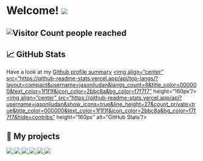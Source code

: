 # Welcome! <img src=“https://raw.githubusercontent.com/jasonliudan/jasonliudan/master/wave.gif” width=“30px”>
## ![Visitor Count](https://profile-counter.glitch.me/jasonliudan/count.svg) people reached
## &#x1f4c8; GitHub Stats
Have a look at my [Github profile summary](https://profile-summary-for-github.com/user/jasonliudan)
<a href=“https://github.com/jasonliudan” >
  <img align=“center” src=“https://github-readme-stats.vercel.app/api/top-langs/?layout=compact&username=jasonliudan&langs_count=6&title_color=000000&text_color=1f1f1f&icon_color=2bbc8a&bg_color=f7f7f7” height=“160px”/>
</a>
<a href=“https://github.com/jasonliudan” >
  <img align=“center” src=“https://github-readme-stats.vercel.app/api?username=jasonliudan&show_icons=true&line_height=27&count_private=true&title_color=000000&text_color=1f1f1f&icon_color=2bbc8a&bg_color=f7f7f7&hide=contribs” height=“160px” alt=“GitHub Stats”/>
</a>
## &#x1f4c1; My projects
<a href=“https://github.com/jasonliudan/webapp.rs”>
  <img align=“center” src=“https://github-readme-stats.vercel.app/api/pin/?username=jasonliudan&repo=webapp.rs&title_color=000000&text_color=1f1f1f&icon_color=2bbc8a&bg_color=f7f7f7” />
</a>
<a href=“https://github.com/jasonliudan/cdt”>
  <img align=“center” src=“https://github-readme-stats.vercel.app/api/pin/?username=jasonliudan&repo=cdt&title_color=000000&text_color=1f1f1f&icon_color=2bbc8a&bg_color=f7f7f7” />
</a>
<a href=“https://github.com/jasonliudan/Electron-Web-Browser”>
  <img align=“center” src=“https://github-readme-stats.vercel.app/api/pin/?username=jasonliudan&repo=Electron-Web-Browser&title_color=000000&text_color=1f1f1f&icon_color=2bbc8a&bg_color=f7f7f7” />
</a>
<a href=“https://github.com/jasonliudan/LDT-IES”>
  <img align=“center” src=“https://github-readme-stats.vercel.app/api/pin/?username=jasonliudan&repo=LDT-IES&title_color=000000&text_color=1f1f1f&icon_color=2bbc8a&bg_color=f7f7f7” />
</a>
<a href=“https://github.com/jasonliudan/Query-Generator”>
  <img align=“center” src=“https://github-readme-stats.vercel.app/api/pin/?username=jasonliudan&repo=Query-Generator&title_color=000000&text_color=1f1f1f&icon_color=2bbc8a&bg_color=f7f7f7” />
</a>
<a href=“https://github.com/jasonliudan/arch-text-svg”>
  <img align=“center” src=“https://github-readme-stats.vercel.app/api/pin/?username=jasonliudan&repo=arch-text-svg&title_color=000000&text_color=1f1f1f&icon_color=2bbc8a&bg_color=f7f7f7” />
</a>
